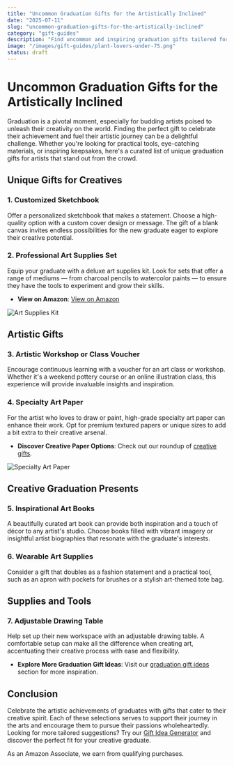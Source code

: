 ```yaml
---
title: "Uncommon Graduation Gifts for the Artistically Inclined"
date: "2025-07-11"
slug: "uncommon-graduation-gifts-for-the-artistically-inclined"
category: "gift-guides"
description: "Find uncommon and inspiring graduation gifts tailored for eager artists ready to create their future. Encourage their passions with unique options!"
image: "/images/gift-guides/plant-lovers-under-75.png"
status: draft
---
```


# Uncommon Graduation Gifts for the Artistically Inclined

Graduation is a pivotal moment, especially for budding artists poised to unleash their creativity on the world. Finding the perfect gift to celebrate their achievement and fuel their artistic journey can be a delightful challenge. Whether you're looking for practical tools, eye-catching materials, or inspiring keepsakes, here's a curated list of unique graduation gifts for artists that stand out from the crowd.

## Unique Gifts for Creatives

### 1. **Customized Sketchbook**
Offer a personalized sketchbook that makes a statement. Choose a high-quality option with a custom cover design or message. The gift of a blank canvas invites endless possibilities for the new graduate eager to explore their creative potential.

### 2. **Professional Art Supplies Set**
Equip your graduate with a deluxe art supplies kit. Look for sets that offer a range of mediums — from charcoal pencils to watercolor paints — to ensure they have the tools to experiment and grow their skills.

- **View on Amazon**: <a href="https://www.amazon.com/s?k=professional+art+supplies+set&tag=bright-gift-20" class="amazon-link" target="_blank" rel="noopener">View on Amazon</a>

![Art Supplies Kit](image-url-1)

## Artistic Gifts

### 3. **Artistic Workshop or Class Voucher**
Encourage continuous learning with a voucher for an art class or workshop. Whether it's a weekend pottery course or an online illustration class, this experience will provide invaluable insights and inspiration.

### 4. **Specialty Art Paper**
For the artist who loves to draw or paint, high-grade specialty art paper can enhance their work. Opt for premium textured papers or unique sizes to add a bit extra to their creative arsenal.

- **Discover Creative Paper Options**: Check out our roundup of [creative gifts](internal-link-to-creative-gifts).

![Specialty Art Paper](image-url-2)

## Creative Graduation Presents

### 5. **Inspirational Art Books**
A beautifully curated art book can provide both inspiration and a touch of décor to any artist's studio. Choose books filled with vibrant imagery or insightful artist biographies that resonate with the graduate's interests.

### 6. **Wearable Art Supplies**
Consider a gift that doubles as a fashion statement and a practical tool, such as an apron with pockets for brushes or a stylish art-themed tote bag.

## Supplies and Tools

### 7. **Adjustable Drawing Table**
Help set up their new workspace with an adjustable drawing table. A comfortable setup can make all the difference when creating art, accentuating their creative process with ease and flexibility.

- **Explore More Graduation Gift Ideas**: Visit our [graduation gift ideas](internal-link-to-graduation-gift-ideas) section for more inspiration.

## Conclusion

Celebrate the artistic achievements of graduates with gifts that cater to their creative spirit. Each of these selections serves to support their journey in the arts and encourage them to pursue their passions wholeheartedly. Looking for more tailored suggestions? Try our [Gift Idea Generator](external-link-to-gift-idea-generator) and discover the perfect fit for your creative graduate.

As an Amazon Associate, we earn from qualifying purchases.

